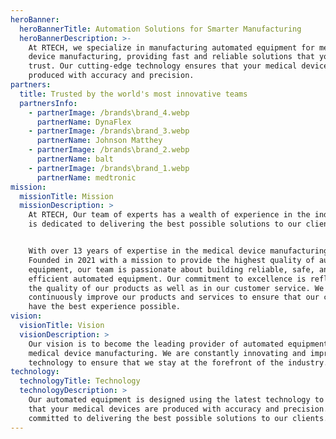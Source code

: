 ```yaml
---
heroBanner:
  heroBannerTitle: Automation Solutions for Smarter Manufacturing
  heroBannerDescription: >-
    At RTECH, we specialize in manufacturing automated equipment for medical
    device manufacturing, providing fast and reliable solutions that you can
    trust. Our cutting-edge technology ensures that your medical devices are
    produced with accuracy and precision.
partners:
  title: Trusted by the world's most innovative teams
  partnersInfo:
    - partnerImage: /brands\brand_4.webp
      partnerName: DynaFlex
    - partnerImage: /brands\brand_3.webp
      partnerName: Johnson Matthey
    - partnerImage: /brands\brand_2.webp
      partnerName: balt
    - partnerImage: /brands\brand_1.webp
      partnerName: medtronic
mission:
  missionTitle: Mission
  missionDescription: >
    At RTECH, Our team of experts has a wealth of experience in the industry and
    is dedicated to delivering the best possible solutions to our clients.


    With over 13 years of expertise in the medical device manufacturing sector.
    Founded in 2021 with a mission to provide the highest quality of automated
    equipment, our team is passionate about building reliable, safe, and
    efficient automated equipment. Our commitment to excellence is reflected in
    the quality of our products as well as in our customer service. We strive to
    continuously improve our products and services to ensure that our customers
    have the best experience possible.
vision:
  visionTitle: Vision
  visionDescription: >
    Our vision is to become the leading provider of automated equipment for
    medical device manufacturing. We are constantly innovating and improving our
    technology to ensure that we stay at the forefront of the industry.
technology:
  technologyTitle: Technology
  technologyDescription: >
    Our automated equipment is designed using the latest technology to ensure
    that your medical devices are produced with accuracy and precision. We are
    committed to delivering the best possible solutions to our clients.
---
```


